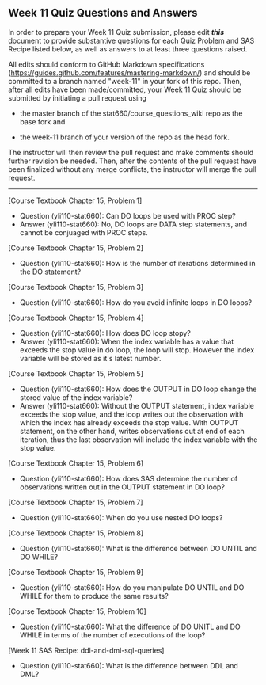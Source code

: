 
## Week 11 Quiz Questions and Answers

In order to prepare your Week 11 Quiz submission, please edit ***this*** document to provide substantive questions for each Quiz Problem and SAS Recipe listed below, as well as answers to at least three questions raised.

All edits should conform to GitHub Markdown specifications (https://guides.github.com/features/mastering-markdown/) and should be committed to a branch named "week-11" in your fork of this repo. Then, after all edits have been made/committed, your Week 11 Quiz should be submitted by initiating a pull request using

- the master branch of the stat660/course_questions_wiki repo as the base fork and

- the week-11 branch of your version of the repo as the head fork.

The instructor will then review the pull request and make comments should further revision be needed. Then, after the contents of the pull request have been finalized without any merge conflicts, the instructor will merge the pull request.



********************************************************************************



[Course Textbook Chapter 15, Problem 1]
* Question (yli110-stat660): Can DO loops be used with PROC step?
* Answer (yli110-stat660): No, DO loops are DATA step statements, and cannot be conjuaged with PROC steps.



[Course Textbook Chapter 15, Problem 2]
* Question (yli110-stat660): How is the number of iterations determined in the DO statement?



[Course Textbook Chapter 15, Problem 3]
* Question (yli110-stat660): How do you avoid infinite loops in DO loops?



[Course Textbook Chapter 15, Problem 4]
* Question (yli110-stat660): How does DO loop stopy?
* Answer (yli110-stat660): When the index variable has a value that exceeds the stop value in do loop, the loop will stop. However the index variable will be stored as it's latest number.



[Course Textbook Chapter 15, Problem 5]
* Question (yli110-stat660): How does the OUTPUT in DO loop change the stored value of the index variable?
* Answer (yli110-stat660): Without the OUTPUT statement, index variable exceeds the stop value, and the loop writes out the observation with which the index has already exceeds the stop value. With OUTPUT statement, on the other hand, writes observations out at end of each iteration, thus the last observation will include the index variable with the stop value.



[Course Textbook Chapter 15, Problem 6]
* Question (yli110-stat660): How does SAS determine the number of observations written out in the OUTPUT statement in DO loop?



[Course Textbook Chapter 15, Problem 7]
* Question (yli110-stat660): When do you use nested DO loops?



[Course Textbook Chapter 15, Problem 8]
* Question (yli110-stat660): What is the difference between DO UNTIL and DO WHILE?



[Course Textbook Chapter 15, Problem 9]
* Question (yli110-stat660): How do you manipulate DO UNTIL and DO WHILE for them to produce the same results?



[Course Textbook Chapter 15, Problem 10]
* Question (yli110-stat660): What the difference of DO UNITL and DO WHILE in terms of the number of executions of the loop?



[Week 11 SAS Recipe: ddl-and-dml-sql-queries]
* Question (yli110-stat660): What is the difference between DDL and DML?
